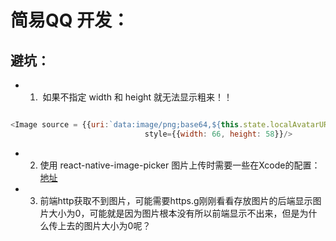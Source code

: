 # 简易QQ 开发：
## 避坑：
* 1. <Image> 如果不指定 width 和 height 就无法显示粗来！！
```javascript

<Image source = {{uri:`data:image/png;base64,${this.state.localAvatarURLbase64}`}}
                              style={{width: 66, height: 58}}/>

```
* 2. 使用 react-native-image-picker 图片上传时需要一些在Xcode的配置：[地址](https://www.jianshu.com/p/c2aecf93e1af)

* 3. 前端http获取不到图片，可能需要https.g刚刚看看存放图片的后端显示图片大小为0，可能就是因为图片根本没有所以前端显示不出来，但是为什么传上去的图片大小为0呢？
